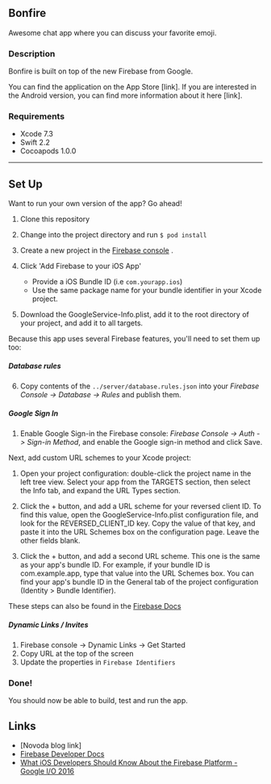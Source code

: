 ## Bonfire

Awesome chat app where you can discuss your favorite emoji.

### Description

Bonfire is built on top of the new Firebase from Google.

You can find the application on the App Store [link]. If you are interested in the Android version, you can find more information about it here [link].

### Requirements
* Xcode 7.3
* Swift 2.2
* Cocoapods 1.0.0


----

## Set Up
Want to run your own version of the app? Go ahead!

1. Clone this repository
2. Change into the project directory and run
`$ pod install`

3. Create a new project in the [Firebase console](https://console.firebase.google.com/) .
4. Click 'Add Firebase to your iOS App'
    * Provide a iOS Bundle ID (i.e `com.yourapp.ios`)
    * Use the same package name for your bundle identifier in your Xcode project.

5. Download the GoogleService-Info.plist, add it to the root directory of your project, and add it to all targets.


Because this app uses several Firebase features, you'll need to set them up too:

##### Database rules
6. Copy contents of the `../server/database.rules.json` into your *Firebase Console -> Database -> Rules* and publish them.

##### Google Sign In
1. Enable Google Sign-in the Firebase console: *Firebase Console -> Auth -> Sign-in Method*, and enable the Google sign-in method and click Save.

Next, add custom URL schemes to your Xcode project:

1. Open your project configuration: double-click the project name in the left tree view. Select your app from the TARGETS section, then select the Info tab, and expand the URL Types section.

2. Click the + button, and add a URL scheme for your reversed client ID. To find this value, open the GoogleService-Info.plist configuration file, and look for the REVERSED_CLIENT_ID key. Copy the value of that key, and paste it into the URL Schemes box on the configuration page. Leave the other fields blank.

3. Click the + button, and add a second URL scheme. This one is the same as your app's bundle ID. For example, if your bundle ID is com.example.app, type that value into the URL Schemes box. You can find your app's bundle ID in the General tab of the project configuration (Identity > Bundle Identifier).

  These steps can also be found in the [Firebase Docs](https://firebase.google.com/docs/auth/ios/google-signin#2_implement_google_sign-in)


##### Dynamic Links / Invites

1. Firebase console -> Dynamic Links -> Get Started
2. Copy URL at the top of the screen
3. Update the properties in `Firebase Identifiers`


### Done!

You should now be able to build, test and run the app.

## Links

* [Novoda blog link]
* [Firebase Developer Docs](https://firebase.google.com/docs/)
* [What iOS Developers Should Know About the Firebase Platform - Google I/O 2016](https://www.youtube.com/watch?v=L2LZKxdzY3g)

